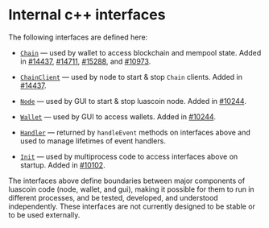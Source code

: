 # Internal c++ interfaces

The following interfaces are defined here:

* [`Chain`](chain.h) — used by wallet to access blockchain and mempool state. Added in [#14437](https://github.com/luascoin/luascoin/pull/14437), [#14711](https://github.com/luascoin/luascoin/pull/14711), [#15288](https://github.com/luascoin/luascoin/pull/15288), and [#10973](https://github.com/luascoin/luascoin/pull/10973).

* [`ChainClient`](chain.h) — used by node to start & stop `Chain` clients. Added in [#14437](https://github.com/luascoin/luascoin/pull/14437).

* [`Node`](node.h) — used by GUI to start & stop luascoin node. Added in [#10244](https://github.com/luascoin/luascoin/pull/10244).

* [`Wallet`](wallet.h) — used by GUI to access wallets. Added in [#10244](https://github.com/luascoin/luascoin/pull/10244).

* [`Handler`](handler.h) — returned by `handleEvent` methods on interfaces above and used to manage lifetimes of event handlers.

* [`Init`](init.h) — used by multiprocess code to access interfaces above on startup. Added in [#10102](https://github.com/luascoin/luascoin/pull/10102).

The interfaces above define boundaries between major components of luascoin code (node, wallet, and gui), making it possible for them to run in different processes, and be tested, developed, and understood independently. These interfaces are not currently designed to be stable or to be used externally.
